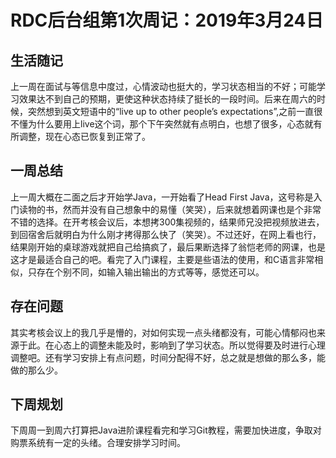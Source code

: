 # RDC后台组第1次周记：2019年3月24日## 生活随记上一周在面试与等信息中度过，心情波动也挺大的，学习状态相当的不好；可能学习效果达不到自己的预期，更使这种状态持续了挺长的一段时间。后来在周六的时候，突然想到英文短语中的“live up to other people’s expectations”,之前一直很不懂为什么要用上live这个词，那个下午突然就有点明白，也想了很多，心态就有所调整，现在心态已恢复到正常了。## 一周总结上一周大概在二面之后才开始学Java，一开始看了Head First Java，这号称是入门读物的书，然而并没有自己想象中的易懂（笑哭），后来就想着网课也是个非常不错的选择。在开考核会议后，本想拷300集视频的，结果师兄没把视频放进去，到回宿舍后就明白为什么刚才拷得那么快了（笑哭）。不过还好，在网上看也行，结果刚开始的桌球游戏就把自己给搞疯了，最后果断选择了翁恺老师的网课，也是这才是最适合自己的吧。看完了入门课程，主要是些语法的使用，和C语言非常相似，只存在个别不同，如输入输出输出的方式等等，感觉还可以。## 存在问题其实考核会议上的我几乎是懵的，对如何实现一点头绪都没有，可能心情郁闷也来源于此。在心态上的调整未能及时，影响到了学习状态。所以觉得要及时进行心理调整吧。还有学习安排上有点问题，时间分配得不好，总之就是想做的那么多，能做的那么少。## 下周规划下周周一到周六打算把Java进阶课程看完和学习Git教程，需要加快进度，争取对购票系统有一定的头绪。合理安排学习时间。